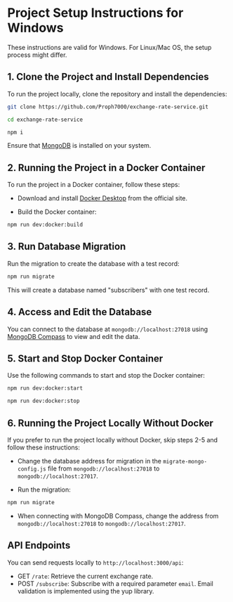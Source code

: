 # Project Setup Instructions for Windows

These instructions are valid for Windows. For Linux/Mac OS, the setup process might differ.

## 1. Clone the Project and Install Dependencies
To run the project locally, clone the repository and install the dependencies:
```bash
git clone https://github.com/Proph7000/exchange-rate-service.git
```

```bash
cd exchange-rate-service
```

```bash
npm i
```

Ensure that [MongoDB](https://www.mongodb.com/docs/manual/tutorial/install-mongodb-on-windows/) is installed on your system.

## 2. Running the Project in a Docker Container
To run the project in a Docker container, follow these steps:

- Download and install [Docker Desktop](https://www.docker.com/products/docker-desktop/) from the official site.

- Build the Docker container:

```bash
npm run dev:docker:build
```

## 3. Run Database Migration
Run the migration to create the database with a test record:

```bash
npm run migrate
```

This will create a database named "subscribers" with one test record.

## 4. Access and Edit the Database
You can connect to the database at `mongodb://localhost:27018` using [MongoDB Compass](https://www.mongodb.com/products/tools/compass) to view and edit the data.

## 5. Start and Stop Docker Container
Use the following commands to start and stop the Docker container:

```bash
npm run dev:docker:start
```
```bash
npm run dev:docker:stop
```

## 6. Running the Project Locally Without Docker
If you prefer to run the project locally without Docker, skip steps 2-5 and follow these instructions:

- Change the database address for migration in the `migrate-mongo-config.js` file from `mongodb://localhost:27018` to `mongodb://localhost:27017`.

- Run the migration:
```bash
npm run migrate
```

- When connecting with MongoDB Compass, change the address from `mongodb://localhost:27018` to `mongodb://localhost:27017`.

## API Endpoints
You can send requests locally to `http://localhost:3000/api`:

- GET `/rate`: Retrieve the current exchange rate.
- POST `/subscribe`: Subscribe with a required parameter `email`. Email validation is implemented using the yup library.
